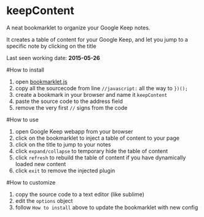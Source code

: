 keepContent
===========

A neat bookmarklet to organize your Google Keep notes.

It creates a table of content for your Google Keep, and let you jump to a specific note by clicking on the title

Last seen working date: **2015-05-26**

#How to install
1. open [bookmarklet.js][1]
2. copy all the sourcecode from line `//javascript:` all the way to `})();`
3. create a bookmark in your browser and name it `keepContent`
4. paste the source code to the address field
5. remove the very first `//` signs from the code

#How to use
1. open Google Keep webapp from your browser
2. click on the bookmarklet to inject a table of content to your page
3. click on the title to jump to your notes
4. click `expand/collapse` to temporary hide the table of content
5. click `refresh` to rebuild the table of content if you have dynamically loaded new content
6. click `exit` to remove the injected plugin

#How to customize
1. copy the source code to a text editor (like sublime)
2. edit the `options` object
3. follow `How to install` above to update the bookmarklet with new config

[1]:https://github.com/vicksonzero/keepContent/blob/master/bookmarklet.js
